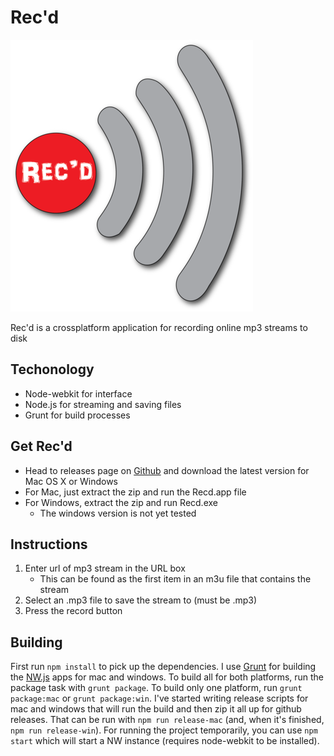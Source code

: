 # Rec'd

![Rec'd](icons/recd_small.png)

Rec'd is a crossplatform application for recording online mp3 streams to disk

## Techonology
 
 - Node-webkit for interface
 - Node.js for streaming and saving files
 - Grunt for build processes

## Get Rec'd

 - Head to releases page on [Github](https://github.com/aeewhite/Recd/releases) and download the latest version for Mac OS X or Windows
 - For Mac, just extract the zip and run the Recd.app file
 - For Windows, extract the zip and run Recd.exe
	 - The windows version is not yet tested 

## Instructions

 1. Enter url of mp3 stream in the URL box
	 - This can be found as the first item in an m3u file that contains the stream
 2. Select an .mp3 file to save the stream to (must be .mp3)
 3. Press the record button

## Building

First run `npm install` to pick up the dependencies. I use [Grunt](http://gruntjs.com/) for building the [NW.js](https://github.com/nwjs/nw.js) apps for mac and windows. To build all for both platforms, run the package task with `grunt package`. To build only one platform, run `grunt package:mac` or `grunt package:win`. I've started writing release scripts for mac and windows that will run the build and then zip it all up for github releases. That can be run with `npm run release-mac` (and, when it's finished, `npm run release-win`). For running the project temporarily, you can use `npm start` which will start a NW instance (requires node-webkit to be installed).
